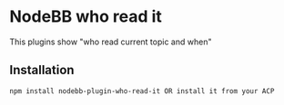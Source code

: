 # NodeBB who read it

This plugins show "who read current topic and when"

## Installation

    npm install nodebb-plugin-who-read-it OR install it from your ACP




